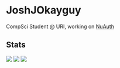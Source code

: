 # JoshJOkayguy

CompSci Student @ URI, working on [NuAuth](https://nuauth.xyz)


## Stats
![](http://github-profile-summary-cards.vercel.app/api/cards/profile-details?username=joshjokayguy&theme=tokyonight)
![](http://github-profile-summary-cards.vercel.app/api/cards/most-commit-language?username=joshjokayguy&theme=tokyonight)
![](http://github-profile-summary-cards.vercel.app/api/cards/productive-time?username=joshjokayguy&theme=tokyonight&utcOffset=5)
